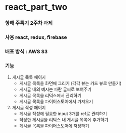 # react_part_two
### 항해 주특기 2주차 과제

### 사용 **react**, **redux**, **firebase**
### 배포 방식 : AWS S3


### 기능
1. 게시글 목록 페이지
    - 게시글 목록을 화면에 그리기 (각각 뷰는 카드 뷰로 만들기)
    - 게시글 내의 예시는 파란 글씨로 보여주기
    - 게시글 목록을 리덕스에서 관리하기
    - 게시글 목록을 파이어스토어에서 가져오기
2. 게시글 작성 페이지
    - 게시글 작성에 필요한 input 3개를 ref로 관리하기
    - 작성한 게시글을 리덕스 내 게시글 목록에 추가하기
    - 게시글 목록을 파이어스토어에 저장하기
